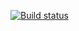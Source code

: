 [![Build status](https://ci.appveyor.com/api/projects/status/w2rsiosyu7975y72?svg=true)](https://ci.appveyor.com/project/DimaLaps/automatedhome2-1)